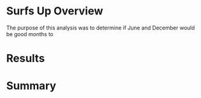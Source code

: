 # Surfs Up Overview
The purpose of this analysis was to determine if June and December would be good months to 

# Results

# Summary


